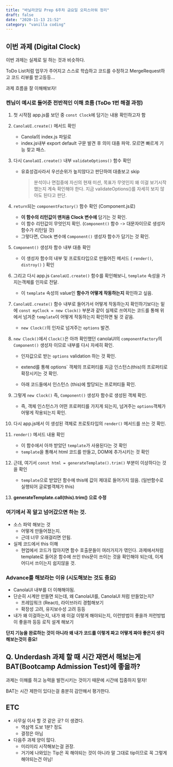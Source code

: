 ```yaml
---
title: "바닐라코딩 Prep 6주차 금요일 오피스아워 정리"
draft: false
date: "2020-11-13 21:52"
category: "vanilla coding"
---
```




## 이번 과제 (Digital Clock)

이번 과제는 실제로 일 하는 것과 비슷하다.

ToDo List처럼 업무가 주어지고 스스로 학습하고 코드를 수정하고 MergeRequest하고 코드 리뷰를 받고등등...

과제 흐름을 잘 이해해보자!



### 켄님이 예시로 들어준 전반적인 이해 흐름 (ToDo 1번 해결 과정)

1. 첫 시작점 app.js를 보던 중 `const Clock`에 담기는 내용 확인하고자 함

2. `CanolaUI.create()` 메서드 확인

   - Canola의 index.js 파일로
   - index.js내부 export default 구문 발견 후 의미 대충 파악. 모르면 빠르게 기능 찾고 패스.

3. 다시 `CanolaUI.create()` 내부 `validateOptions()` 함수 확인

   - 유효성검사라서 우선순위가 높지않다고 판단하여 대충보고 skip

     > 분석이나 면접중에 자신의 현재 미션, 목표가 무엇인지 왜 이걸 보기시작했는지 계속 확인해야 한다. 
     > 지금 validateOptions()를 자세히 보지 않아도 된다고 판단.

4. `return`되는 `componentFactory()` 함수 확인 (Component.js로)

   - **이 함수의 리턴값이 맨처음 Clock 변수에** 담기는 것 확인.
   - 이 함수 리턴값이 무엇인지 확인. (`Component()` 함수 -> 대문자이므로 생성자 함수가 리턴일 것)
   - 그렇다면, Clock 변수에 `Component()` 생성자 함수가 담기는 것 확인.

5. `Component()` 생성자 함수 내부 대충 확인

   - 이 생성자 함수의 내부 및 프로토타입으로 만들어진 메서드 ( `render()`, `distroy()` ) 확인

6. 그리고 다시 app.js `CanolaUI.create()` 함수를 확인해보니, `template` 속성을 가지는객체를 인자로 전달.

   - 이 `template` 속성의 value인 **함수가 어떻게 작동하는지** 확인하고 싶음.

7. `CanolaUI.create()` 함수 내부로 들어가서 어떻게 작동하는지 확인하기보다는 밑에 `const myClock = new Clock()` 부분과 같이 실제로 쓰여지는 코드를 통해 위에서 넘겨준 `template`이 어떻게 작동하는지 확인하면 될 것 같음.

   - `new Clock()`의 인자로 넘겨주는 `options` 발견.

8. `new Clock()`에서 `Clock()`은  아까 확인했던 canolaUI의 `componentFactory`의 `Component()` 생성자 이므로 내부를 다시 자세히 확인.

   - 인자값으로 받는 `options` validation 하는 것 확인.

   - extend를 통해 options` 객체의 프로퍼티를 지금 인스턴스(this)의 프로퍼티로 확장시키는 것 확인.
   - 아래 코드들에서 인스턴스 (this)에 할당되는 프로퍼티들 확인.

9. 그렇게 `new Clock()` 즉, `Component()` 생성자 함수로 생성된 객체 확인.

   - 즉, 객체 인스턴스가 어떤 프로퍼티를 가지게 되는지, 넘겨주는 `options`객체가 어떻게 작용되는지 확인.

10. 다시 app.js에서 이 생성된 객체로 프로토타입의 `render()` 메서드를 쓰는 것 확인.

11. `render()` 메서드 내용 확인

    - 이 함수에서 아까 받았던 `template`가 사용된다는 것 확인
    - `template`을 통해서 html 코드를 만들고, DOM에 추가시키는 것 확인

12. 근데, 여기서 `const html = generateTemplate().trim()` 부분이 이상하다는 것을 확인

    - `template`으로 받았던 함수에 this에 값이 제대로 들어가지 않음. (일반함수로 실행되어 글로벌객체가 this)

13. **generateTemplate.call(this).trim() 으로 수정**



### 여기에서 꼭 알고 넘어갔으면 하는 것.

- 소스 파악 해보는 것
  - 어떻게 만들어졌는지.
  - 근데 너무 오래걸리면 안됨.
- 실제 코드에서 this 이해
  - 현업에서 코드가 많아지면 함수 호출문들이 여러가지가 엮인다.
    과제에서처럼 template로 들어온 함수에 쓰인 this문이 쓰이는 것을 확인해야 되는데, 이게 어디서 쓰이는지 쉽지않을 것.



### Advance를 해보라는 이유 (시도해보는 것도 중요)

- CanolaUI 내부를 더 이해해야됨.
- 단순히 시계만 만들면 되는데, 왜 CanolaUI를, CanolaUI 처럼 만들었는지?
  - 프레임워크 (React), 라이브러리 경험해보기
  - 확장성 고려, 유지보수성 고려 등등
- 내가 왜 이걸하는지, 내가 왜 이걸 이렇게 해야되는지, 이런방법이 좋을까 저런방법이 좋을까 등등 로직 설계 해보기



**단지 기능을 완료하는 것이 아니라 왜 내가 코드를 이렇게 짜고 어떻게 짜야 좋은지 생각해보는것이 중요!**



## Q. Underdash 과제 할 때 시간 재면서 해보는게 BAT(Bootcamp Admission Test)에 좋을까?

과제는 이해를 하고 능력을 발전시키는 것이기 때문에 시간에 집중하지 말자!

BAT는 시간 제한이 있다는걸 충분히 감안해서 평가한다.



## ETC

- 사무실 이사 할 것 같은 곳? 이 생겼다.
  - 역삼역 도보 1분? 정도
  - 결정은 아님
- 다음주 과제 양이 많다.
  - 미리미리 시작해보는걸 권장.
  - 거기에 나와있는 Tip은 꼭 해야되는 것이 아니라 말 그대로 tip이므로 꼭 그렇게 해야되는건 아님!



